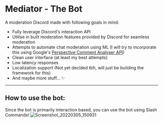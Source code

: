 # Mediator - The Bot

A moderation Discord made with following goals in mind:
- Fully leverage Discord's interaction API
- Utilise in built moderation features provided by Discord for seamless moderation
- Attempts to automate chat moderation using ML (I will try to incorporate this using Google's [Perspective Comment Analyser API](https://www.perspectiveapi.com/))
- Clean user interface (at least my best attempts)
- Low latency responses
- Localization support (Not yet decided tbh, will just be building the framework for this)
- And maybe more stuff... ✨

---
## How to use the bot:
Since the bot is primarily interaction based, you can use the bot using Slash Commands!
![Screenshot_20220305_150931](https://user-images.githubusercontent.com/73820738/156877714-3d099a64-5920-4b03-a22a-4849dae8a25a.jpg)
